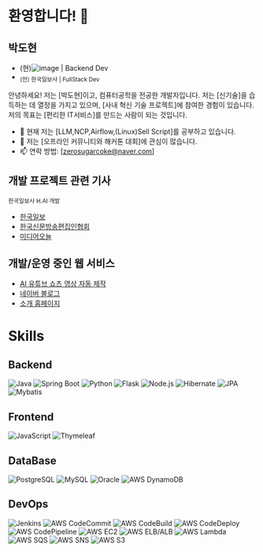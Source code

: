 # 환영합니다! 👋

## 박도현
- (현)![image](https://github.com/DHAPARK/DHAPARK/assets/37052379/b7bbb21b-6858-48f1-bf1e-765eca3cff55) | Backend Dev
- <sub>(전) 한국일보사 | FullStack Dev</sub>

안녕하세요! 저는 [박도현]이고, 컴퓨터공학을 전공한 개발자입니다. 저는 [신기술]을 습득하는 데 열정을 가지고 있으며, [사내 혁신 기술 프로젝트]에 참여한 경험이 있습니다. 저의 목표는 [편리한 IT서비스]를 만드는 사람이 되는 것입니다.

- 🌱 현재 저는 [LLM,NCP,Airflow,(Linux)Sell Script]를 공부하고 있습니다.
- 👯 저는 [오프라인 커뮤니티와 해커톤 대회]에 관심이 많습니다.
- 📫 연락 방법: [zerosugarcoke@naver.com]

## 개발 프로젝트 관련 기사
<sub>한국일보사 H.AI 개발<sub>
- [한국일보](https://www.hankookilbo.com/News/Read/A2024041811450001134)
- [한국신문방송편집인협회](http://www.editor.or.kr/bbs/board.php?bo_table=blog&wr_id=4)
- [미디어오늘](https://www.mediatoday.co.kr/news/articleView.html?idxno=317711)

## 개발/운영 중인 웹 서비스
- [AI 유튜브 쇼츠 영상 자동 제작](https://easybookreport.swygbro.com/#google_vignette)
- [네이버 블로그](https://blog.naver.com/zerosugarcoke)
- [소개 홈페이지](https://dhparkland.site)
  
# Skills

## Backend

![Java](https://img.shields.io/badge/-Java-007396?style=flat-square&logo=java&logoColor=white)
![Spring Boot](https://img.shields.io/badge/-SpringBoot-6DB33F?style=flat-square&logo=springboot&logoColor=white)
![Python](https://img.shields.io/badge/-Python-3776AB?style=flat-square&logo=python&logoColor=white)
![Flask](https://img.shields.io/badge/-Flask-000000?style=flat-square&logo=flask&logoColor=white)
![Node.js](https://img.shields.io/badge/-Node.js-339933?style=flat-square&logo=node.js&logoColor=white)
![Hibernate](https://img.shields.io/badge/-Hibernate-59666C?style=flat-square&logo=hibernate&logoColor=white)
![JPA](https://img.shields.io/badge/-JPA-007396?style=flat-square&logo=java&logoColor=white)
![Mybatis](https://img.shields.io/badge/-Mybatis-FA7343?style=flat-square&logo=mybatis&logoColor=white)

## Frontend

![JavaScript](https://img.shields.io/badge/-JavaScript-F7DF1E?style=flat-square&logo=javascript&logoColor=black)
![Thymeleaf](https://img.shields.io/badge/-Thymeleaf-005F0F?style=flat-square&logo=thymeleaf&logoColor=white)

## DataBase

![PostgreSQL](https://img.shields.io/badge/-PostgreSQL-4169E1?style=flat-square&logo=postgresql&logoColor=white)
![MySQL](https://img.shields.io/badge/-MySQL-4479A1?style=flat-square&logo=mysql&logoColor=white)
![Oracle](https://img.shields.io/badge/-Oracle-F80000?style=flat-square&logo=oracle&logoColor=white)
![AWS DynamoDB](https://img.shields.io/badge/-AWS%20DynamoDB-4053D6?style=flat-square&logo=amazon-dynamodb&logoColor=white)

## DevOps

![Jenkins](https://img.shields.io/badge/-Jenkins-D24939?style=flat-square&logo=jenkins&logoColor=white)
![AWS CodeCommit](https://img.shields.io/badge/-AWS%20CodeCommit-999999?style=flat-square&logo=aws-codecommit&logoColor=white)
![AWS CodeBuild](https://img.shields.io/badge/-AWS%20CodeBuild-FF9900?style=flat-square&logo=aws-codebuild&logoColor=white)
![AWS CodeDeploy](https://img.shields.io/badge/-AWS%20CodeDeploy-FF9900?style=flat-square&logo=aws-codedeploy&logoColor=white)
![AWS CodePipeline](https://img.shields.io/badge/-AWS%20CodePipeline-FF9900?style=flat-square&logo=aws-codepipeline&logoColor=white)
![AWS EC2](https://img.shields.io/badge/-AWS%20EC2-FF9900?style=flat-square&logo=amazon-ec2&logoColor=white)
![AWS ELB/ALB](https://img.shields.io/badge/-AWS%20ELB/ALB-FF9900?style=flat-square&logo=amazon-aws&logoColor=white)
![AWS Lambda](https://img.shields.io/badge/-AWS%20Lambda-FF9900?style=flat-square&logo=amazon-lambda&logoColor=white)
![AWS SQS](https://img.shields.io/badge/-AWS%20SQS-FF9900?style=flat-square&logo=amazon-sqs&logoColor=white)
![AWS SNS](https://img.shields.io/badge/-AWS%20SNS-FF9900?style=flat-square&logo=amazon-sns&logoColor=white)
![AWS S3](https://img.shields.io/badge/-AWS%20S3-569A31?style=flat-square&logo=amazon-s3&logoColor=white)
